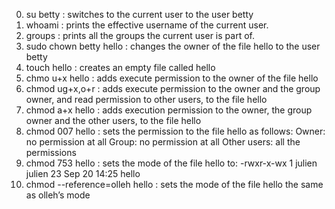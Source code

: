 0. su betty : switches to the current user to the user betty
1. whoami : prints the effective username of the current user.
2. groups : prints all the groups the current user is part of.
3. sudo chown betty hello : changes the owner of the file hello to the user betty
4. touch hello : creates an empty file called hello
5. chmo u+x hello : adds execute permission to the owner of the file hello
6. chmod ug+x,o+r : adds execute permission to the owner and the group owner, and read permission to other users, to the file hello
7. chmod a+x hello : adds execution permission to the owner, the group owner and the other users, to the file hello
8. chmod 007 hello : sets the permission to the file hello as follows:
Owner: no permission at all
Group: no permission at all
Other users: all the permissions
9. chmod 753 hello : sets the mode of the file hello to: -rwxr-x-wx 1 julien julien 23 Sep 20 14:25 hello
10. chmod --reference=olleh hello : sets the mode of the file hello the same as olleh’s mode

